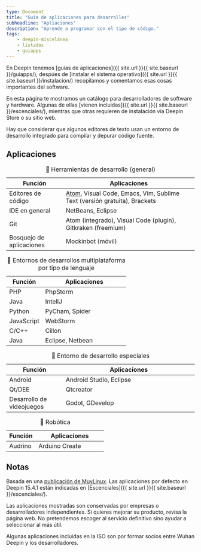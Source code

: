 ```yaml
---
type: Document
title: "Guía de aplicaciones para desarrolles"
subheadline: "Apliaciones"
description: "Aprende a programar con el tipo de código."
tags:
    - deepin-miscelánea
    - listados
    - guiapps
---
```


En Deepin tenemos [guías de aplicaciones]({{ site.url }}{{ site.baseurl }}/guiapps/), despúes de [instalar el sistema operativo]({{ site.url }}{{ site.baseurl }}/instalacion/) recopilamos y comentamos esas cosas importantes del software.

En esta página te mostramos un catálogo para desarrolladores de software y hardware. Algunas de ellas [vienen incluidas]({{ site.url }}{{ site.baseurl }}/escenciales/), mientras que otras requieren de instalación via Deepin Store o su sitio web.

Hay que considerar que algunos editores de texto usan un entorno de desarrollo integrado​​ para compilar y depurar código fuente.

## Aplicaciones
<table>
  <caption>🔖 Herramientas de desarrollo (general)</caption>
  <colgroup>
    <col span="1" style="width: 30%;">
    <col span="1" style="width: 70%;">
      </colgroup>
  <thead>
    <tr>
      <th>Función</th>
      <th>Aplicaciones</th>
    </tr>
  </thead>
  <tbody>
    <tr>
      <td>Editores de código</td>
      <td><a href="{{ site.url }}{{ site.baseurl }}/apps/atom">Atom</a>, Visual Code, Emacs, Vim, Sublime Text (versión gratuita), Brackets</td>
    </tr>
    <tr>
      <td>IDE en general</td>
      <td>NetBeans, Eclipse</td>
    </tr>
    <tr>
      <td>Git</td>
      <td>Atom (integrado), Visual Code (plugin), Gitkraken (freemium)</td>
    </tr>
    <tr>
      <td>Bosquejo de aplicaciones</td>
      <td>Mockinbot (móvil)</td>
    </tr>
  </tbody>
</table>

<table>
  <caption>🔖 Entornos de desarrollos multiplataforma por tipo de lenguaje</caption>
  <colgroup>
    <col span="1" style="width: 30%;">
    <col span="1" style="width: 70%;">
      </colgroup>
  <thead>
    <tr>
      <th>Función</th>
      <th>Aplicaciones</th>
    </tr>
  </thead>
  <tbody>
    <tr>
      <td>PHP</td>
      <td>PhpStorm</td>
    </tr>
    <tr>
      <td>Java</td>
      <td>IntellJ</td>
    </tr>
    <tr>
      <td>Python</td>
      <td>PyCham, Spider</td>
    </tr>
    <tr>
      <td>JavaScript</td>
      <td>WebStorm</td>
    </tr>
    <tr>
      <td>C/C++</td>
      <td>Cillon</td>
    </tr>
    <tr>
      <td>Java</td>
      <td>Eclipse, Netbean</td>
    </tr>
  </tbody>
</table>

<table>
  <caption>🔖 Entorno de desarrollo especiales</caption>
  <colgroup>
    <col span="1" style="width: 30%;">
    <col span="1" style="width: 70%;">
      </colgroup>
  <thead>
    <tr>
      <th>Función</th>
      <th>Aplicaciones</th>
    </tr>
  </thead>
  <tbody>
    <tr>
      <td>Android</td>
      <td>Android Studio, Eclipse</td>
    </tr>
    <tr>
      <td>Qt/DEE</td>
      <td>Qtcreator</td>
    </tr>
    <tr>
      <td>Desarrollo de videojuegos</td>
      <td>Godot, GDevelop</td>
    </tr>
  </tbody>
</table>

<table>
  <caption>🔖 Robótica</caption>
  <colgroup>
    <col span="1" style="width: 30%;">
    <col span="1" style="width: 70%;">
      </colgroup>
  <thead>
    <tr>
      <th>Función</th>
      <th>Aplicaciones</th>
    </tr>
  </thead>
  <tbody>
    <tr>
      <td>Audrino</td>
      <td>Arduino Create</td>
    </tr>
  </tbody>
</table>

## Notas
Basada en una [publicación de MuyLinux](https://www.muylinux.com/2017/09/19/aplicaciones-por-defecto-ubuntu-18-04-2/). Las aplicaciones por defecto en Deepin 15.4.1 están indicadas en [Escenciales]({{ site.url }}{{ site.baseurl }}/escenciales/).

Las aplicaciones mostradas son conservadas por empresas o desarrolladores independientes. Si quieres mejorar su producto, revisa la página web. No pretendemos escoger al servicio definitivo sino ayudar a seleccionar al más útil.

Algunas aplicaciones incluidas en la ISO son por formar socios entre Wuhan Deepin y los desarrolladores.
